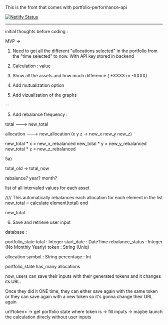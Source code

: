 This is the front that comes with portfolio-performance-api

[![Netlify Status](https://api.netlify.com/api/v1/badges/ca62f059-4da0-49f0-b3b9-835d518c2945/deploy-status)](https://app.netlify.com/sites/adoring-bohr-d3c27b/deploys)

---------------------------------------------------
initial thoughts before coding :

MVP ->

1) Need to get all the different "allocations selected" in the portfolio from the "time selected" to now. With API key stored in backend

2) Calculation : value

2) Show all the assets and how much difference ( +XXXX or -XXXX)

3) Add mutualization option

4) Add vizualisation of the graphs

--

5) Add rebalance frequency :

total ---> new_total

allocation ---> new_allocation
(x y z -> new_x new_y new_z)

new_total * x = new_x_rebalanced
new_total * y = new_y_rebalanced
new_total * z = new_z_rebalanced

5a)

total_old -> total_now

rebalance? year? month?

list of all intervaled values for each asset


//// This automatically rebalances each allocation
for each element in the list
    new_total = calculate element(total) 
end

new_total


6) Save and retrieve user input

database :

portfolio_state
    total : Integer
    start_date : DateTime
    rebalance_status : Integer (No Monthly Yearly)
    token : String (Uniq)

allocation
    symbol : String
    percentage : Int

portfolio_state has_many allocations

now, users can save their inputs with their generated tokens and it changes its URL.

Once they did it ONE time, they can either save again with the same token or they can save again
with a new token so it's gonna change their URL again

url?token=<token>
-> get portfolio state where token is <token>
-> fill inputs
-> maybe launch the calculation direcly without user inputs

